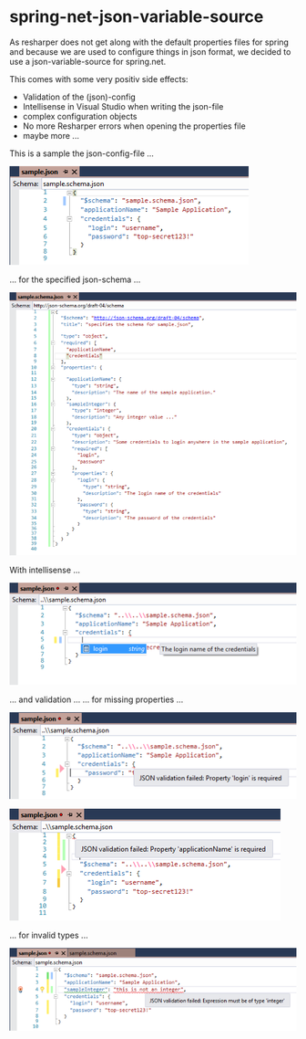 # spring-net-json-variable-source

As resharper does not get along with the default properties files for spring and because we are used to configure things in json format, we decided to use a json-variable-source for spring.net.

This comes with some very positiv side effects:
- Validation of the (json)-config
- Intellisense in Visual Studio when writing the json-file
- complex configuration objects
- No more Resharper errors when opening the properties file
- maybe more ...


This is a sample the json-config-file ...


![json-config](readme/json.png)


... for the specified json-schema ...


![json-schema-file](readme/schema.png)


With intellisense ...


![json-schema-file](readme/intellisense.png)


... and validation ...
... for missing properties ...


![json-schema-file](readme/validation1.png)


![json-schema-file](readme/validation2.png)


... for invalid types ...


![Validation of type](readme/validation3.png)